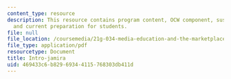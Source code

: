 ```yaml
---
content_type: resource
description: This resource contains program content, OCW component, sustainability,
  and current preparation for students.
file: null
file_location: /coursemedia/21g-034-media-education-and-the-marketplace-fall-2005/469433c6b82969344115768303db411d_MIT21G_034F05_ireactmat.pdf
file_type: application/pdf
resourcetype: Document
title: Intro-jamira
uid: 469433c6-b829-6934-4115-768303db411d
---
```

